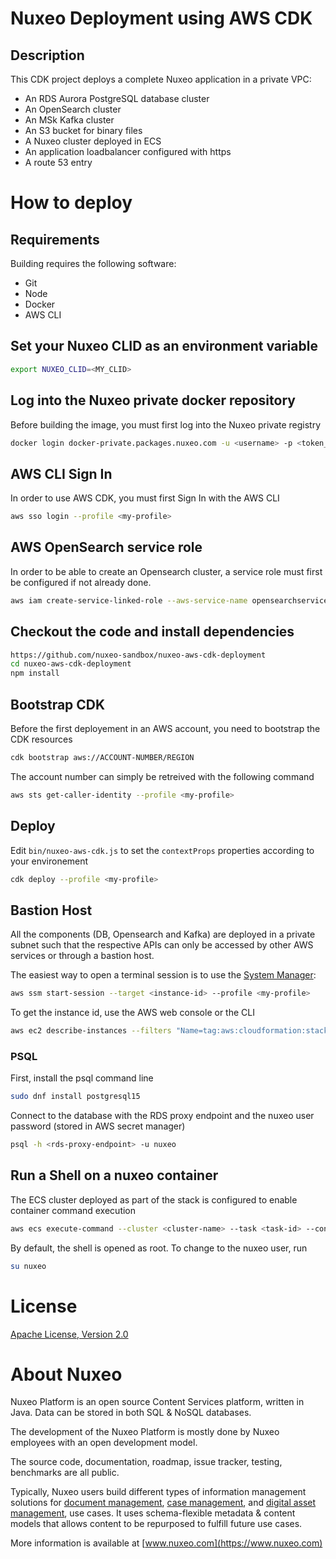 # Nuxeo Deployment using AWS CDK

## Description
This CDK project deploys a complete Nuxeo application in a private VPC:
- An RDS Aurora PostgreSQL database cluster
- An OpenSearch cluster
- An MSk Kafka cluster
- An S3 bucket for binary files
- A Nuxeo cluster deployed in ECS
- An application loadbalancer configured with https
- A route 53 entry

# How to deploy
## Requirements
Building requires the following software:
- Git
- Node
- Docker
- AWS CLI

## Set your Nuxeo CLID as an environment variable
```bash
export NUXEO_CLID=<MY_CLID>
```

## Log into the Nuxeo private docker repository
Before building the image, you must first log into the Nuxeo private registry
```bash
docker login docker-private.packages.nuxeo.com -u <username> -p <token_pass_code>
```

## AWS CLI Sign In
In order to use AWS CDK, you must first Sign In with the AWS CLI 

```bash
aws sso login --profile <my-profile>
```

## AWS OpenSearch service role
In order to be able to create an Opensearch cluster, a service role must first be configured if not already done.

```bash
aws iam create-service-linked-role --aws-service-name opensearchservice.amazonaws.com --profile <my-profile>
```

## Checkout the code and install dependencies
```bash
https://github.com/nuxeo-sandbox/nuxeo-aws-cdk-deployment
cd nuxeo-aws-cdk-deployment
npm install
```

## Bootstrap CDK
Before the first deployement in an AWS account, you need to bootstrap the CDK resources

```bash
cdk bootstrap aws://ACCOUNT-NUMBER/REGION
```

The account number can simply be retreived with the following command

```bash
aws sts get-caller-identity --profile <my-profile>
```

## Deploy
Edit `bin/nuxeo-aws-cdk.js` to set the `contextProps` properties according to your environement

```bash
cdk deploy --profile <my-profile>
```

## Bastion Host
All the components (DB, Opensearch and Kafka) are deployed in a private subnet such that the respective APIs can only be accessed by other AWS services or through a bastion host.

The easiest way to open a terminal session is to use the [System Manager](https://docs.aws.amazon.com/systems-manager/latest/userguide/install-plugin-macos-overview.html#install-plugin-macos):

```bash
aws ssm start-session --target <instance-id> --profile <my-profile>
```

To get the instance id, use the AWS web console or the CLI

```bash
aws ec2 describe-instances --filters "Name=tag:aws:cloudformation:stack-name,Values=nuxeo-stack-cdk-try" --query "Reservations[].Instances[].InstanceId" --profile <my-profile>
```

### PSQL
First, install the psql command line

```bash
sudo dnf install postgresql15
```

Connect to the database with the RDS proxy endpoint and the nuxeo user password (stored in AWS secret manager)

```bash
psql -h <rds-proxy-endpoint> -u nuxeo
```

## Run a Shell on a nuxeo container
The ECS cluster deployed as part of the stack is configured to enable container command execution

```bash
aws ecs execute-command --cluster <cluster-name> --task <task-id> --container <container-name> --command "/bin/bash" --interactive --profile <my-profile>
```

By default, the shell is opened as root. To change to the nuxeo user, run

```bash
su nuxeo
```

# License
[Apache License, Version 2.0](http://www.apache.org/licenses/LICENSE-2.0.html)

# About Nuxeo
Nuxeo Platform is an open source Content Services platform, written in Java. Data can be stored in both SQL & NoSQL databases.

The development of the Nuxeo Platform is mostly done by Nuxeo employees with an open development model.

The source code, documentation, roadmap, issue tracker, testing, benchmarks are all public.

Typically, Nuxeo users build different types of information management solutions for [document management](https://www.nuxeo.com/solutions/document-management/), [case management](https://www.nuxeo.com/solutions/case-management/), and [digital asset management](https://www.nuxeo.com/solutions/dam-digital-asset-management/), use cases. It uses schema-flexible metadata & content models that allows content to be repurposed to fulfill future use cases.

More information is available at [www.nuxeo.com](https://www.nuxeo.com)



